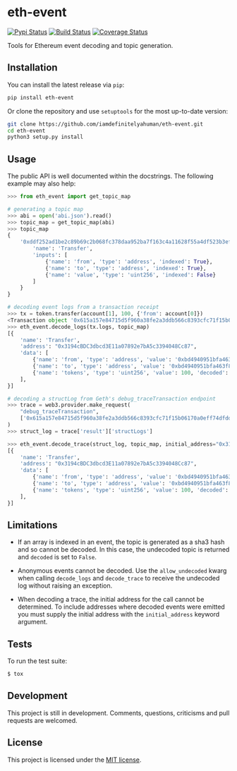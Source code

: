 # eth-event

[![Pypi Status](https://img.shields.io/pypi/v/eth-event.svg)](https://pypi.org/project/eth-event/) [![Build Status](https://img.shields.io/github/workflow/status/iamdefinitelyahuman/eth-event/main%20workflow)](https://github.com/iamdefinitelyahuman/eth-event/actions) [![Coverage Status](https://img.shields.io/codecov/c/github/iamdefinitelyahuman/eth-event)](https://codecov.io/gh/iamdefinitelyahuman/eth-event)

Tools for Ethereum event decoding and topic generation.

## Installation

You can install the latest release via `pip`:

```bash
pip install eth-event
```

Or clone the repository and use `setuptools` for the most up-to-date version:

```bash
git clone https://github.com/iamdefinitelyahuman/eth-event.git
cd eth-event
python3 setup.py install
```

## Usage

The public API is well documented within the docstrings. The following example may also help:

```python
>>> from eth_event import get_topic_map

# generating a topic map
>>> abi = open('abi.json').read()
>>> topic_map = get_topic_map(abi)
>>> topic_map
{
    '0xddf252ad1be2c89b69c2b068fc378daa952ba7f163c4a11628f55a4df523b3ef': {
        'name': 'Transfer',
        'inputs': [
            {'name': 'from', 'type': 'address', 'indexed': True},
            {'name': 'to', 'type': 'address', 'indexed': True},
            {'name': 'value', 'type': 'uint256', 'indexed': False}
        ]
    }
}

# decoding event logs from a transaction receipt
>>> tx = token.transfer(account[1], 100, {'from': account[0]})
<Transaction object '0x615a157e84715d5f960a38fe2a3ddb566c8393cfc71f15b06170a0eff74dfdde'>
>>> eth_event.decode_logs(tx.logs, topic_map)
[{
    'name': 'Transfer',
    'address': "0x3194cBDC3dbcd3E11a07892e7bA5c3394048Cc87",
    'data': [
        {'name': 'from', 'type': 'address', 'value': '0xbd4940951bfa463f8fb6db762e55686f6cfdb73a', 'decoded': True},
        {'name': 'to', 'type': 'address', 'value': '0xbd4940951bfa463f8fb6db762e55686f6cfdb73a', 'decoded': True},
        {'name': 'tokens', 'type': 'uint256', 'value': 100, 'decoded': True}
    ],
}]

# decoding a structLog from Geth's debug_traceTransaction endpoint
>>> trace = web3.provider.make_request(
    "debug_traceTransaction",
    ['0x615a157e84715d5f960a38fe2a3ddb566c8393cfc71f15b06170a0eff74dfdde', {}]
)
>>> struct_log = trace['result']['structLogs']

>>> eth_event.decode_trace(struct_log, topic_map, initial_address="0x3194cBDC3dbcd3E11a07892e7bA5c3394048Cc87")
[{
    'name': 'Transfer',
    'address': "0x3194cBDC3dbcd3E11a07892e7bA5c3394048Cc87",
    'data': [
        {'name': 'from', 'type': 'address', 'value': '0xbd4940951bfa463f8fb6db762e55686f6cfdb73a', 'decoded': True},
        {'name': 'to', 'type': 'address', 'value': '0xbd4940951bfa463f8fb6db762e55686f6cfdb73a', 'decoded': True},
        {'name': 'tokens', 'type': 'uint256', 'value': 100, 'decoded': True}
    ],
}]
```

## Limitations

* If an array is indexed in an event, the topic is generated as a sha3 hash and so cannot be decoded. In this case, the undecoded topic is returned and `decoded` is set to `False`.

* Anonymous events cannot be decoded. Use the `allow_undecoded` kwarg when calling `decode_logs` and `decode_trace` to receive the undecoded log without raising an exception.

* When decoding a trace, the initial address for the call cannot be determined. To include addresses where decoded events were emitted you must supply the initial address with the `initial_address` keyword argument.

## Tests

To run the test suite:

```bash
$ tox
```

## Development

This project is still in development. Comments, questions, criticisms and pull requests are welcomed.

## License

This project is licensed under the [MIT license](LICENSE).
